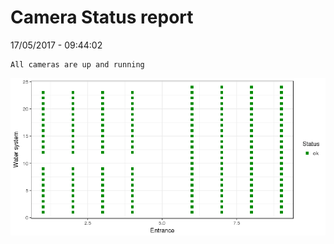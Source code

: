 Camera Status report
================
17/05/2017 - 09:44:02

    All cameras are up and running

![](camreport_files/figure-markdown_github/unnamed-chunk-2-1.png)
